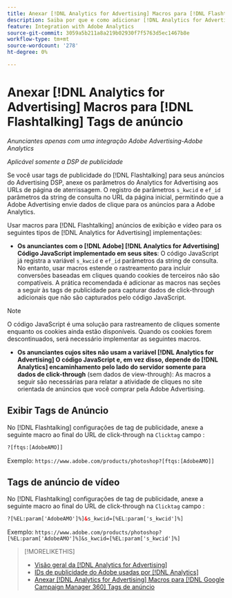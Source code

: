 ```yaml
---
title: Anexar [!DNL Analytics for Advertising] Macros para [!DNL Flashtalking] Tags de anúncio
description: Saiba por que e como adicionar [!DNL Analytics for Advertising] macros para seu [!DNL Flashtalking] tags de publicidade
feature: Integration with Adobe Analytics
source-git-commit: 3059a5b211a8a219b02930f7f5763d5ec1467b8e
workflow-type: tm+mt
source-wordcount: '278'
ht-degree: 0%

---
```


# Anexar [!DNL Analytics for Advertising] Macros para [!DNL Flashtalking] Tags de anúncio

*Anunciantes apenas com uma integração Adobe Advertising-Adobe Analytics*

*Aplicável somente a DSP de publicidade*

Se você usar tags de publicidade do [!DNL Flashtalking] para seus anúncios do Advertising DSP, anexe os parâmetros do Analytics for Advertising aos URLs de página de aterrissagem. O registro de parâmetros `s_kwcid` e `ef_id` parâmetros da string de consulta no URL da página inicial, permitindo que a Adobe Advertising envie dados de clique para os anúncios para a Adobe Analytics.

Usar macros para [!DNL Flashtalking] anúncios de exibição e vídeo para os seguintes tipos de [!DNL Analytics for Advertising] implementações:

* **Os anunciantes com o [!DNL Adobe] [!DNL Analytics for Advertising] Código JavaScript implementado em seus sites**: O código JavaScript já registra a variável `s_kwcid` e `ef_id` parâmetros da string de consulta. No entanto, usar macros estende o rastreamento para incluir conversões baseadas em cliques quando cookies de terceiros não são compatíveis. A prática recomendada é adicionar as macros nas seções a seguir às tags de publicidade para capturar dados de click-through adicionais que não são capturados pelo código JavaScript.

>[!NOTE]
>
>O código JavaScript é uma solução para rastreamento de cliques somente enquanto os cookies ainda estão disponíveis. Quando os cookies forem descontinuados, será necessário implementar as seguintes macros.

* **Os anunciantes cujos sites não usam a variável [!DNL Analytics for Advertising] O código JavaScript e, em vez disso, depende do [!DNL Analytics] encaminhamento pelo lado do servidor somente para dados de click-through** (sem dados de view-through): As macros a seguir são necessárias para relatar a atividade de cliques no site orientada de anúncios que você comprar pela Adobe Advertising.

## Exibir Tags de Anúncio

No [!DNL Flashtalking] configurações de tag de publicidade, anexe a seguinte macro ao final do URL de click-through na `Clicktag` campo :

```html
?[ftqs:[AdobeAMO]]
```

Exemplo:  `https://www.adobe.com/products/photoshop?[ftqs:[AdobeAMO]]`

## Tags de anúncio de vídeo

No [!DNL Flashtalking] configurações de tag de publicidade, anexe a seguinte macro ao final do URL de click-through na `Clicktag` campo :

```html
?[%EL:param['AdobeAMO']%]&s_kwcid=[%EL:param['s_kwcid']%]
```

Exemplo:  `https://www.adobe.com/products/photoshop?[%EL:param['AdobeAMO']%]&s_kwcid=[%EL:param['s_kwcid']%]`

>[!MORELIKETHIS]
>
>* [Visão geral da [!DNL Analytics for Advertising]](overview.md)
>* [IDs de publicidade do Adobe usadas por [!DNL Analytics]](/help/integrations/analytics/ids.md)
>* [Anexar [!DNL Analytics for Advertising] Macros para [!DNL Google Campaign Manager 360] Tags de anúncio](/help/integrations/analytics/macros-google-campaign-manager.md)

